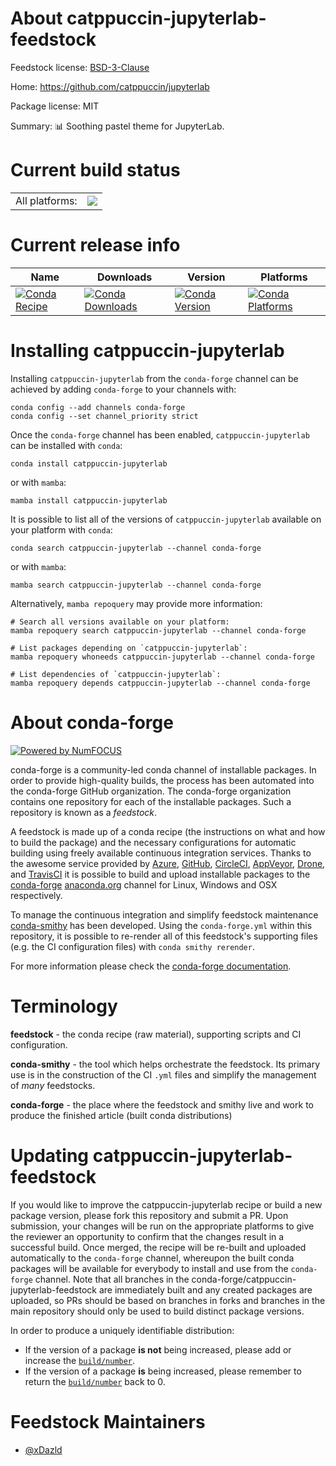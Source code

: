 About catppuccin-jupyterlab-feedstock
=====================================

Feedstock license: [BSD-3-Clause](https://github.com/conda-forge/catppuccin-jupyterlab-feedstock/blob/main/LICENSE.txt)

Home: https://github.com/catppuccin/jupyterlab

Package license: MIT

Summary: 📊 Soothing pastel theme for JupyterLab.

Current build status
====================


<table><tr><td>All platforms:</td>
    <td>
      <a href="https://dev.azure.com/conda-forge/feedstock-builds/_build/latest?definitionId=22991&branchName=main">
        <img src="https://dev.azure.com/conda-forge/feedstock-builds/_apis/build/status/catppuccin-jupyterlab-feedstock?branchName=main">
      </a>
    </td>
  </tr>
</table>

Current release info
====================

| Name | Downloads | Version | Platforms |
| --- | --- | --- | --- |
| [![Conda Recipe](https://img.shields.io/badge/recipe-catppuccin--jupyterlab-green.svg)](https://anaconda.org/conda-forge/catppuccin-jupyterlab) | [![Conda Downloads](https://img.shields.io/conda/dn/conda-forge/catppuccin-jupyterlab.svg)](https://anaconda.org/conda-forge/catppuccin-jupyterlab) | [![Conda Version](https://img.shields.io/conda/vn/conda-forge/catppuccin-jupyterlab.svg)](https://anaconda.org/conda-forge/catppuccin-jupyterlab) | [![Conda Platforms](https://img.shields.io/conda/pn/conda-forge/catppuccin-jupyterlab.svg)](https://anaconda.org/conda-forge/catppuccin-jupyterlab) |

Installing catppuccin-jupyterlab
================================

Installing `catppuccin-jupyterlab` from the `conda-forge` channel can be achieved by adding `conda-forge` to your channels with:

```
conda config --add channels conda-forge
conda config --set channel_priority strict
```

Once the `conda-forge` channel has been enabled, `catppuccin-jupyterlab` can be installed with `conda`:

```
conda install catppuccin-jupyterlab
```

or with `mamba`:

```
mamba install catppuccin-jupyterlab
```

It is possible to list all of the versions of `catppuccin-jupyterlab` available on your platform with `conda`:

```
conda search catppuccin-jupyterlab --channel conda-forge
```

or with `mamba`:

```
mamba search catppuccin-jupyterlab --channel conda-forge
```

Alternatively, `mamba repoquery` may provide more information:

```
# Search all versions available on your platform:
mamba repoquery search catppuccin-jupyterlab --channel conda-forge

# List packages depending on `catppuccin-jupyterlab`:
mamba repoquery whoneeds catppuccin-jupyterlab --channel conda-forge

# List dependencies of `catppuccin-jupyterlab`:
mamba repoquery depends catppuccin-jupyterlab --channel conda-forge
```


About conda-forge
=================

[![Powered by
NumFOCUS](https://img.shields.io/badge/powered%20by-NumFOCUS-orange.svg?style=flat&colorA=E1523D&colorB=007D8A)](https://numfocus.org)

conda-forge is a community-led conda channel of installable packages.
In order to provide high-quality builds, the process has been automated into the
conda-forge GitHub organization. The conda-forge organization contains one repository
for each of the installable packages. Such a repository is known as a *feedstock*.

A feedstock is made up of a conda recipe (the instructions on what and how to build
the package) and the necessary configurations for automatic building using freely
available continuous integration services. Thanks to the awesome service provided by
[Azure](https://azure.microsoft.com/en-us/services/devops/), [GitHub](https://github.com/),
[CircleCI](https://circleci.com/), [AppVeyor](https://www.appveyor.com/),
[Drone](https://cloud.drone.io/welcome), and [TravisCI](https://travis-ci.com/)
it is possible to build and upload installable packages to the
[conda-forge](https://anaconda.org/conda-forge) [anaconda.org](https://anaconda.org/)
channel for Linux, Windows and OSX respectively.

To manage the continuous integration and simplify feedstock maintenance
[conda-smithy](https://github.com/conda-forge/conda-smithy) has been developed.
Using the ``conda-forge.yml`` within this repository, it is possible to re-render all of
this feedstock's supporting files (e.g. the CI configuration files) with ``conda smithy rerender``.

For more information please check the [conda-forge documentation](https://conda-forge.org/docs/).

Terminology
===========

**feedstock** - the conda recipe (raw material), supporting scripts and CI configuration.

**conda-smithy** - the tool which helps orchestrate the feedstock.
                   Its primary use is in the construction of the CI ``.yml`` files
                   and simplify the management of *many* feedstocks.

**conda-forge** - the place where the feedstock and smithy live and work to
                  produce the finished article (built conda distributions)


Updating catppuccin-jupyterlab-feedstock
========================================

If you would like to improve the catppuccin-jupyterlab recipe or build a new
package version, please fork this repository and submit a PR. Upon submission,
your changes will be run on the appropriate platforms to give the reviewer an
opportunity to confirm that the changes result in a successful build. Once
merged, the recipe will be re-built and uploaded automatically to the
`conda-forge` channel, whereupon the built conda packages will be available for
everybody to install and use from the `conda-forge` channel.
Note that all branches in the conda-forge/catppuccin-jupyterlab-feedstock are
immediately built and any created packages are uploaded, so PRs should be based
on branches in forks and branches in the main repository should only be used to
build distinct package versions.

In order to produce a uniquely identifiable distribution:
 * If the version of a package **is not** being increased, please add or increase
   the [``build/number``](https://docs.conda.io/projects/conda-build/en/latest/resources/define-metadata.html#build-number-and-string).
 * If the version of a package **is** being increased, please remember to return
   the [``build/number``](https://docs.conda.io/projects/conda-build/en/latest/resources/define-metadata.html#build-number-and-string)
   back to 0.

Feedstock Maintainers
=====================

* [@xDazld](https://github.com/xDazld/)

